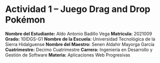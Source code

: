 # Actividad 1 – Juego Drag and Drop Pokémon

**Nombre del Estudiante:** Aldo Antonio Badillo Vega
**Matricula:** 2021009
**Grado:** 10IDGS-G1
**Nombre de la Escuela:** Universidad Tecnológica de la Sierra Hidalguense
**Nombre del Maestro:** Senen Aldahir Mayorga García
**Cuatrimestre:** Decimo Cuatrimestre
**Carrera:** Ingeniería en Desarrollo y Gestión de Software
**Materia:** Aplicaciones Web Progresivas